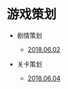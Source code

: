 # 游戏策划

- 剧情策划
    - [2018.06.02](2018.06.02-剧情策划(rough).md)

- 关卡策划
    - [2018.06.04](2018.06.04-关卡策划.md)